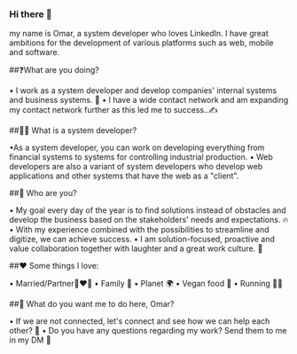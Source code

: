 ### Hi there 👋

my name is Omar, a system developer who loves LinkedIn.
I have great ambitions for the development of various platforms such as web, mobile and software.

##❓What are you doing?

• I work as a system developer and develop companies' internal systems and business systems. 🚀
• I have a wide contact network and am expanding my contact network further as this led me to success..✍️


##🧑‍💻 What is a system developer?

•As a system developer, you can work on developing everything from financial systems to systems for controlling industrial production.
• Web developers are also a variant of system developers who develop web applications and other systems that have the web as a "client".


##🤔 Who are you?

• My goal every day of the year is to find solutions instead of obstacles and develop the business based on the stakeholders' needs and expectations. 🔥
• With my experience combined with the possibilities to streamline and digitize, we can achieve success.
• I am solution-focused, proactive and value collaboration together with laughter and a great work culture. 💯



##❤️ Some things I love:

• Married/Partner👩‍❤️‍👨
• Family 👫
• Planet 🌍
• Vegan food 🌱
• Running 🏃‍♂️


##👏 What do you want me to do here, Omar?

• If we are not connected, let's connect and see how we can help each other? 🎉
• Do you have any questions regarding my work? Send them to me in my DM 💯
<!--
**MRomarali/MRomarali** is a ✨ _special_ ✨ repository because its `README.md` (this file) appears on your GitHub profile.

Here are some ideas to get you started:

- 🔭 I’m currently working on ...
- 🌱 I’m currently learning ...
- 👯 I’m looking to collaborate on ...
- 🤔 I’m looking for help with ...
- 💬 Ask me about ...
- 📫 How to reach me: ...
- 😄 Pronouns: ...
- ⚡ Fun fact: ...
-->
